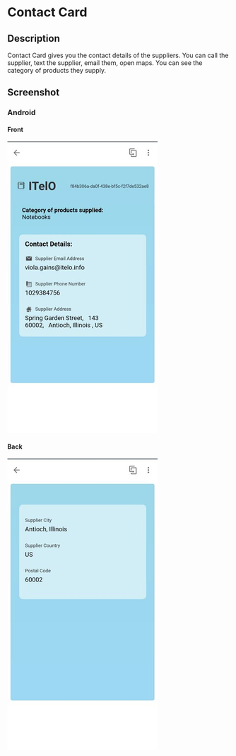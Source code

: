 # Contact Card

## Description

Contact Card gives you the contact details of the suppliers.
You can call the supplier, text the supplier, email them, open maps. You can see the category of products they supply.

## Screenshot

### Android

#### Front

![Leave Request Card Android Front Screenshot](screens/android_front.png)

#### Back

![Leave Request Card Android Back Screenshot](screens/android_back.png)